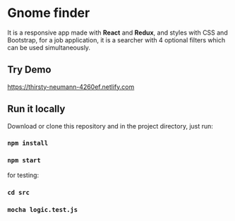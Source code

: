# Gnome finder

It is a responsive app made with **React** and **Redux**, and styles with CSS and Bootstrap, for a job application, it is a searcher with 4 optional filters which can be used simultaneously.

## Try Demo
 https://thirsty-neumann-4260ef.netlify.com


## Run it locally
Download or clone this repository and in the project directory, just run:
### `npm install`
### `npm start`

for testing:
### `cd src`  
### `mocha logic.test.js`

